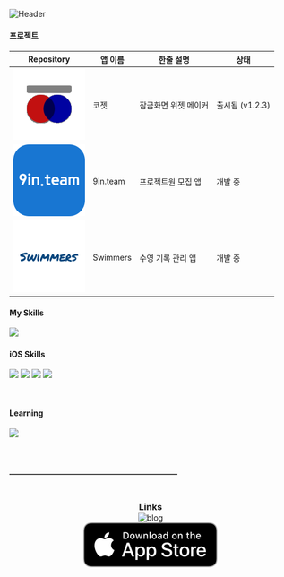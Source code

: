 <img src="https://capsule-render.vercel.app/api?type=waving&color=0:f20c08,50:fe9625,100:c052d9&height=250&section=header&text=HeonJin%20Ha&fontColor=FFFFFF&fontSize=90&animation=fadeIn&fontAlignY=38&desc=iOS%20App%20Developer&descAlignY=60&descAlign=67"
    alt="Header" style="max-width: 100%;">


#### 프로젝트
| Repository | 앱 이름          | 한줄 설명              | 상태 |
|------|----------------------|---------------------------------------|-----|
| ![코젯](assets/koget.svg)    |  코젯 | 잠금화면 위젯 메이커   | 출시됨 (v1.2.3) |
| ![구인팀](assets/nineInteam.svg) | 9in.team    | 프로젝트원 모집 앱 | 개발 중 |
| ![스위머즈](assets/swimmers.svg)    | Swimmers    |   수영 기록 관리 앱    | 개발 중 |


#### My Skills

<img src="https://skillicons.dev/icons?i=swift,bash,aws,firebase,figma" style="max-width: 100%;">


#### iOS Skills

<img src="https://img.shields.io/badge/SwiftUI-0f4cd4.svg?style=for-the-badge&logo=swift&logoColor=white"
    style="max-width: 100%;">
<img src="https://img.shields.io/badge/UIKit-ffcb2f.svg?style=for-the-badge&logo=swift&logoColor=white"
    style="max-width: 100%;">
<img src="https://img.shields.io/badge/XCTest-2a974c.svg?style=for-the-badge&logo=swift&logoColor=white"
    style="max-width: 100%;">
<img src="https://img.shields.io/badge/Coredata-2683c9.svg?style=for-the-badge&logo=swift&logoColor=white"
    style="max-width: 100%;">


<br>

#### Learning

<img src="https://img.shields.io/badge/combine-d2128a.svg?style=for-the-badge&logo=swift&logoColor=white"
    style="max-width: 100%;">

<br>
<br>

<hr style="border: none; border-top: 1px solid gray; width: 300px;">

<br>

<p style="text-align: center; font-weight: bold; font-size: medium;">Links</p>
<div style="display: flex; flex-direction: column; align-items: center; justify-content: center; height: 70px;">
<img src="https://img.shields.io/badge/heon.dev-white?style=for-the-badge&logo=tistory&logoColor=e24c34" alt="blog">
<a href="https://apple.co/3SZORzd">
    <img src="assets/downloadToAppstore.svg" alt="코젯 다운로드">
</a>
</div>